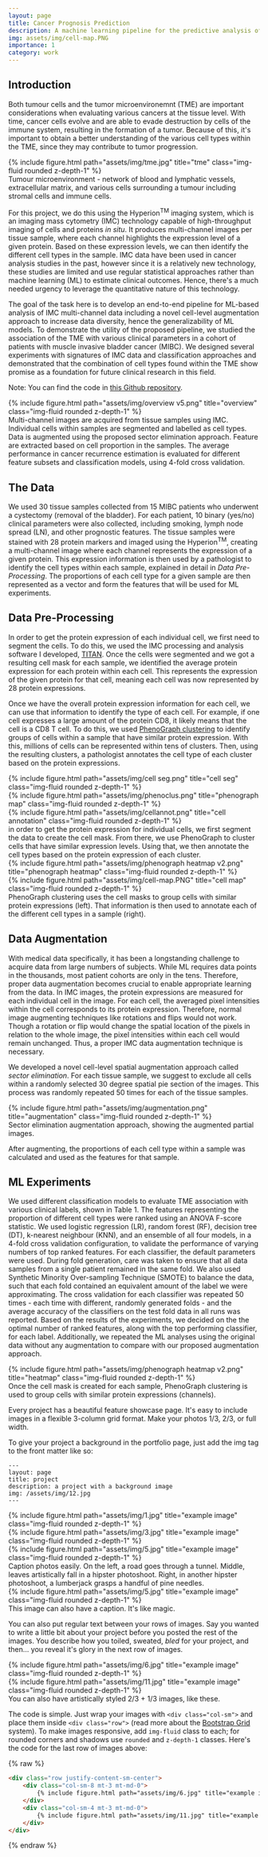 ```yaml
---
layout: page
title: Cancer Prognosis Prediction
description: A machine learning pipeline for the predictive analysis of IMC data, including a novel augmentation approach.
img: assets/img/cell-map.PNG
importance: 1
category: work
---
```


<h2>Introduction</h2>

Both tumour cells and the tumor microenvironemnt (TME) are important considerations when evaluating various cancers at the tissue level. With time, cancer cells evolve and are able to evade destruction by cells of the immune system, resulting in the formation of a tumor. Because of this, it's important to obtain a better understanding of the various cell types within the TME, since they may contribute to tumor progression. 

<div class="row">
    <div class="col-sm-12 mt-3 mt-md-0">
        {% include figure.html path="assets/img/tme.jpg" title="tme" class="img-fluid rounded z-depth-1" %}
    </div>
</div>
<div class="caption">
    Tumour microenvironment - network of blood and lymphatic vessels, extracellular matrix, and various cells surrounding a tumour including stromal cells and immune cells.
</div>

For this project, we do this using the Hyperion<sup>TM</sup> imaging system, which is an imaging mass cytometry (IMC) technology capable of high-throughput imaging of cells and proteins <i>in situ</i>. It produces multi-channel images per tissue sample, where each channel highlights the expression level of a given protein. Based on these expression levels, we can then identify the different cell types in the sample. IMC data have been used in cancer analysis studies in the past, however since it is a relatively new technology, these studies are limited and use regular statistical approaches rather than machine learning (ML) to estimate clinical outcomes. Hence, there's a much needed urgency to leverage the quantitative nature of this technology.

The goal of the task here is to develop an end-to-end pipeline for ML-based analysis of IMC multi-channel data including a novel cell-level augmentation approach to increase data diversity, hence the generalizability of ML models. To demonstrate the utility of the proposed pipeline, we studied the association of the TME with various clinical parameters in a cohort of patients with muscle invasive bladder cancer (MIBC). We designed several experiments with signatures of IMC data and classification approaches and demonstrated that the combination of cell types found within the TME show promise as a foundation for future clinical research in this field.

Note: You can find the code in [this Github repository](https://github.com/sindhurathiru/ML-IMCAnalysis).

<div class="row">
    <div class="col-sm mt-3 mt-md-0">
        {% include figure.html path="assets/img/overview v5.png" title="overview" class="img-fluid rounded z-depth-1" %}
    </div>
</div>
<div class="caption">
    Multi-channel images are acquired from tissue samples using IMC. Individual cells within samples are segmented and labelled as cell types. Data is augmented using the proposed sector elimination approach. Feature are extracted based on cell proportion in the samples. The average performance in cancer recurrence estimation is evaluated for different feature subsets and classification models, using 4-fold cross validation. 
</div>

<h2>The Data</h2>

We used 30 tissue samples collected from 15 MIBC patients who underwent a cystectomy (removal of the bladder). For each patient, 10 binary (yes/no) clinical parameters were also collected, including smoking, lymph node spread (LN), and other prognostic features. The tissue samples were stained with 28 protein markers and imaged using the Hyperion<sup>TM</sup>, creating a multi-channel image where each channel represents the expression of a given protein. This expression information is then used by a pathologist to identify the cell types within each sample, explained in detail in <i>Data Pre-Processing</i>. The proportions of each cell type for a given sample are then represented as a vector and form the features that will be used for ML experiments.

<h2>Data Pre-Processing</h2>

In order to get the protein expression of each individual cell, we first need to segment the cells. To do this, we used the IMC processing and analysis software I developed, [TITAN](https://sindhurathiru.github.io/projects/2_project/). Once the cells were segmented and we got a resulting cell mask for each sample, we identified the average protein expression for each protein within each cell. This represents the expression of the given protein for that cell, meaning each cell was now represented by 28 protein expressions.

Once we have the overall protein expression information for each cell, we can use that information to identify the type of each cell. For example, if one cell expresses a large amount of the protein CD8, it likely means that the cell is a CD8 T cell. To do this, we used [PhenoGraph clustering](https://www.sciencedirect.com/science/article/pii/S0092867415006376) to identify groups of cells within a sample that have similar protein expression. With this, millions of cells can be represented within tens of clusters. Then, using the resulting clusters, a pathologist annotates the cell type of each cluster based on the protein expressions. 

<div class="row">
    <div class="col-sm mt-3 mt-md-0">
        {% include figure.html path="assets/img/cell seg.png" title="cell seg" class="img-fluid rounded z-depth-1" %}
    </div>
    <div class="col-sm mt-3 mt-md-0">
        {% include figure.html path="assets/img/phenoclus.png" title="phenograph map" class="img-fluid rounded z-depth-1" %}
    </div>
    <div class="col-sm mt-3 mt-md-0">
        {% include figure.html path="assets/img/cellannot.png" title="cell annotation" class="img-fluid rounded z-depth-1" %}
    </div>
</div>
<div class="caption">
    in order to get the protein expression for individual cells, we first segment the data to create the cell mask. From there, we use PhenoGraph to cluster cells that have similar expression levels. Using that, we then annotate the cell types based on the protein expression of each cluster.
</div>


<div class="row justify-content-sm-center">
    <div class="col-sm-6 mt-3 mt-md-0">
        {% include figure.html path="assets/img/phenograph heatmap v2.png" title="phenograph heatmap" class="img-fluid rounded z-depth-1" %}
    </div>
    <div class="col-sm-6 mt-3 mt-md-0">
        {% include figure.html path="assets/img/cell-map.PNG" title="cell map" class="img-fluid rounded z-depth-1" %}
    </div>
</div>
<div class="caption">
    PhenoGraph clustering uses the cell masks to group cells with similar protein expressions (left). That information is then used to annotate each of the different cell types in a sample (right).
</div>

<h2>Data Augmentation</h2>

With medical data specifically, it has been a longstanding challenge to acquire data from large numbers of subjects. While ML requires data points in the thousands, most patient cohorts are only in the tens. Therefore, proper data augmentation becomes crucial to enable appropriate learning from the data. In IMC images, the protein expressions are measured for each individual cell in the image. For each cell, the averaged pixel intensities within the cell corresponds to its protein expression. Therefore, normal image augmenting techniques like rotations and flips would not work. Though a rotation or flip would change the spatial location of the pixels in relation to the whole image, the pixel intensities within each cell would remain unchanged. Thus, a proper IMC data augmentation technique is necessary.

We developed a novel cell-level spatial augmentation approach called <i>sector elimination</i>. For each tissue sample, we suggest to exclude all cells within a randomly selected 30 degree spatial pie section of the images. This process was randomly repeated 50 times for each of the tissue samples.

<div class="row justify-content-sm-center">
    <div class="col-sm mt-3 mt-md-0">
        {% include figure.html path="assets/img/augmentation.png" title="augmentation" class="img-fluid rounded z-depth-1" %}
    </div>
</div>
<div class="caption">
    Sector elimination augmentation approach, showing the augmented partial images. 
</div>

After augmenting, the proportions of each cell type within a sample was calculated and used as the features for that sample.

<h2>ML Experiments</h2>

We used different classification models to evaluate TME association with various clinical labels, shown in Table 1. The features representing the proportion of different cell types were ranked using an ANOVA F-score statistic. We used logistic regression (LR), random forest (RF), decision tree (DT), k-nearest neighbour (KNN), and an ensemble of all four models, in a 4-fold cross validation configuration, to validate the performance of varying numbers of top ranked features. For each classifier, the default parameters were used. During fold generation, care was taken to ensure that all data samples from a single patient remained in the same fold. We also used Synthetic Minority Over-sampling Technique (SMOTE) to balance the data, such that each fold contained an equivalent amount of the label we were approximating. The cross validation for each classifier was repeated 50 times - each time with different, randomly generated folds - and the average accuracy of the classifiers on the test fold data in all runs was reported. Based on the results of the experiments, we decided on the the optimal number of ranked features, along with the top performing classifier, for each label. Additionally, we repeated the ML analyses using the original data without any augmentation to compare with our proposed augmentation approach.





<div class="row">
    <div class="col-sm mt-3 mt-md-0">
        {% include figure.html path="assets/img/phenograph heatmap v2.png" title="heatmap" class="img-fluid rounded z-depth-1" %}
    </div>
</div>
<div class="caption">
    Once the cell mask is created for each sample, PhenoGraph clustering is used to group cells with similar protein expressions (channels).
</div>




Every project has a beautiful feature showcase page.
It's easy to include images in a flexible 3-column grid format.
Make your photos 1/3, 2/3, or full width.

To give your project a background in the portfolio page, just add the img tag to the front matter like so:

    ---
    layout: page
    title: project
    description: a project with a background image
    img: /assets/img/12.jpg
    ---

<div class="row">
    <div class="col-sm mt-3 mt-md-0">
        {% include figure.html path="assets/img/1.jpg" title="example image" class="img-fluid rounded z-depth-1" %}
    </div>
    <div class="col-sm mt-3 mt-md-0">
        {% include figure.html path="assets/img/3.jpg" title="example image" class="img-fluid rounded z-depth-1" %}
    </div>
    <div class="col-sm mt-3 mt-md-0">
        {% include figure.html path="assets/img/5.jpg" title="example image" class="img-fluid rounded z-depth-1" %}
    </div>
</div>
<div class="caption">
    Caption photos easily. On the left, a road goes through a tunnel. Middle, leaves artistically fall in a hipster photoshoot. Right, in another hipster photoshoot, a lumberjack grasps a handful of pine needles.
</div>
<div class="row">
    <div class="col-sm mt-3 mt-md-0">
        {% include figure.html path="assets/img/5.jpg" title="example image" class="img-fluid rounded z-depth-1" %}
    </div>
</div>
<div class="caption">
    This image can also have a caption. It's like magic.
</div>

You can also put regular text between your rows of images.
Say you wanted to write a little bit about your project before you posted the rest of the images.
You describe how you toiled, sweated, *bled* for your project, and then... you reveal it's glory in the next row of images.


<div class="row justify-content-sm-center">
    <div class="col-sm-8 mt-3 mt-md-0">
        {% include figure.html path="assets/img/6.jpg" title="example image" class="img-fluid rounded z-depth-1" %}
    </div>
    <div class="col-sm-4 mt-3 mt-md-0">
        {% include figure.html path="assets/img/11.jpg" title="example image" class="img-fluid rounded z-depth-1" %}
    </div>
</div>
<div class="caption">
    You can also have artistically styled 2/3 + 1/3 images, like these.
</div>


The code is simple.
Just wrap your images with `<div class="col-sm">` and place them inside `<div class="row">` (read more about the <a href="https://getbootstrap.com/docs/4.4/layout/grid/">Bootstrap Grid</a> system).
To make images responsive, add `img-fluid` class to each; for rounded corners and shadows use `rounded` and `z-depth-1` classes.
Here's the code for the last row of images above:

{% raw %}
```html
<div class="row justify-content-sm-center">
    <div class="col-sm-8 mt-3 mt-md-0">
        {% include figure.html path="assets/img/6.jpg" title="example image" class="img-fluid rounded z-depth-1" %}
    </div>
    <div class="col-sm-4 mt-3 mt-md-0">
        {% include figure.html path="assets/img/11.jpg" title="example image" class="img-fluid rounded z-depth-1" %}
    </div>
</div>
```
{% endraw %}
